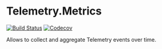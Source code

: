 # Telemetry.Metrics

[![Build Status](https://travis-ci.org/beam-telemetry/telemetry_metrics.svg?branch=master)](https://travis-ci.org/beam-telemetry/telemetry_metrics)
[![Codecov](https://codecov.io/gh/beam-telemetry/telemetry_metrics/branch/master/graphs/badge.svg)](https://codecov.io/gh/beam-telemetry/telemetry_metrics/branch/master/graphs/badge.svg)

Allows to collect and aggregate Telemetry events over time.
